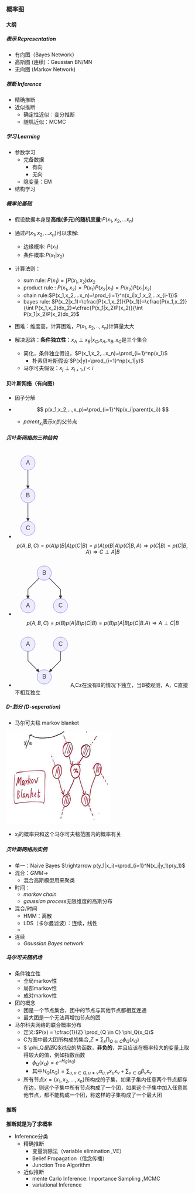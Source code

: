 

### 概率图

#### 大纲

##### 表示 Representation

- 有向图（Bayes Network）
- 高斯图 (连续)：Gaussian BN/MN
- 无向图 (Markov Network)

##### 推断 Inference

- 精确推断
- 近似推断
  - 确定性近似：变分推断
  - 随机近似：MCMC

##### 学习 Learning

- 参数学习
  - 完备数据
    - 有向
    - 无向
  - 隐变量：EM
- 结构学习

##### 概率论基础

- 假设数据本身是**高维(多元)的随机变量**:$P(x_1,x_2,...x_n)$
- 通过$P(x_1,x_2,...x_n)$可以求解:
  - 边缘概率: $P(x_1)$
  - 条件概率:$P(x_1|x_2)$

- 计算法则：
  - sum rule: $P(x_1) = \int P(x_1,x_2) dx_2$
  - product rule : $P(x_1,x_2)=P(x_1)P(x_2|x_1)=P(x_2)P(x_1|x_2)$ 
  - chain rule:$P(x_1,x_2,...x_n)=\prod_{i=1}^n(x_i|x_1,x_2,...x_{i-1})$
  - bayes rule: $P(x_2|x_1)=\cfrac{P(x_1,x_2)}{P(x_1)}=\cfrac{P(x_1,x_2)}{\int P(x_1,x_2)dx_2}=\cfrac{P(x_1|x_2)P(x_2)}{\int P(x_1|x_2)P(x_2)dx_2}$

- 困难：维度高，计算困难，$P(x_1,x_2,..,x_n)$计算量太大
- 解决思路：**条件独立性**：$x_A \perp x_B |x_C$,$x_A, x_B ,x_C$是三个集合
  - 简化，条件独立假设，$P(x_1,x_2,...x_n)=\prod_{i=1}^np(x_1)$
    - 朴素贝叶斯假设:$P(x|y)=\prod_{i=1}^np(x_1|y)$
  - 马尔可夫假设：$x_j \perp x_{i+1} , j < i$

#### 贝叶斯网络（有向图）

- 因子分解

- 
  $$
  p(x_1,x_2,...,x_p)=\prod_{i=1}^Np(x_i|parent(x_i))
  $$

  - $parent_{x_i}$表示$x_i$的父节点

##### 贝叶斯网络的三种结构

- ![！](data:image/svg+xml;utf8,%3Csvg%20id%3D%22svg%22%20width%3D%2263%22%20xmlns%3D%22http%3A%2F%2Fwww.w3.org%2F2000%2Fsvg%22%20xmlns%3Axlink%3D%22http%3A%2F%2Fwww.w3.org%2F1999%2Fxlink%22%20height%3D%22241%22%20style%3D%22max-width%3A%2063px%3B%22%20viewBox%3D%22-8%20-8%2063%20241%22%3E%3Cstyle%3E%23svg%7Bfont-family%3A%22trebuchet%20ms%22%2Cverdana%2Carial%2Csans-serif%3Bfont-size%3A16px%3Bfill%3A%23333%3B%7D%23svg%20.error-icon%7Bfill%3A%23552222%3B%7D%23svg%20.error-text%7Bfill%3A%23552222%3Bstroke%3A%23552222%3B%7D%23svg%20.edge-thickness-normal%7Bstroke-width%3A2px%3B%7D%23svg%20.edge-thickness-thick%7Bstroke-width%3A3.5px%3B%7D%23svg%20.edge-pattern-solid%7Bstroke-dasharray%3A0%3B%7D%23svg%20.edge-pattern-dashed%7Bstroke-dasharray%3A3%3B%7D%23svg%20.edge-pattern-dotted%7Bstroke-dasharray%3A2%3B%7D%23svg%20.marker%7Bfill%3A%23333333%3Bstroke%3A%23333333%3B%7D%23svg%20.marker.cross%7Bstroke%3A%23333333%3B%7D%23svg%20svg%7Bfont-family%3A%22trebuchet%20ms%22%2Cverdana%2Carial%2Csans-serif%3Bfont-size%3A16px%3B%7D%23svg%20.label%7Bfont-family%3A%22trebuchet%20ms%22%2Cverdana%2Carial%2Csans-serif%3Bcolor%3A%23333%3B%7D%23svg%20.cluster-label%20text%7Bfill%3A%23333%3B%7D%23svg%20.cluster-label%20span%7Bcolor%3A%23333%3B%7D%23svg%20.label%20text%2C%23svg%20span%7Bfill%3A%23333%3Bcolor%3A%23333%3B%7D%23svg%20.node%20rect%2C%23svg%20.node%20circle%2C%23svg%20.node%20ellipse%2C%23svg%20.node%20polygon%2C%23svg%20.node%20path%7Bfill%3A%23ECECFF%3Bstroke%3A%239370DB%3Bstroke-width%3A1px%3B%7D%23svg%20.node%20.label%7Btext-align%3Acenter%3B%7D%23svg%20.node.clickable%7Bcursor%3Apointer%3B%7D%23svg%20.arrowheadPath%7Bfill%3A%23333333%3B%7D%23svg%20.edgePath%20.path%7Bstroke%3A%23333333%3Bstroke-width%3A1.5px%3B%7D%23svg%20.flowchart-link%7Bstroke%3A%23333333%3Bfill%3Anone%3B%7D%23svg%20.edgeLabel%7Bbackground-color%3A%23e8e8e8%3Btext-align%3Acenter%3B%7D%23svg%20.edgeLabel%20rect%7Bopacity%3A0.5%3Bbackground-color%3A%23e8e8e8%3Bfill%3A%23e8e8e8%3B%7D%23svg%20.cluster%20rect%7Bfill%3A%23ffffde%3Bstroke%3A%23aaaa33%3Bstroke-width%3A1px%3B%7D%23svg%20.cluster%20text%7Bfill%3A%23333%3B%7D%23svg%20.cluster%20span%7Bcolor%3A%23333%3B%7D%23svg%20div.mermaidTooltip%7Bposition%3Aabsolute%3Btext-align%3Acenter%3Bmax-width%3A200px%3Bpadding%3A2px%3Bfont-family%3A%22trebuchet%20ms%22%2Cverdana%2Carial%2Csans-serif%3Bfont-size%3A12px%3Bbackground%3Ahsl(80%2C100%25%2C96.2745098039%25)%3Bborder%3A1px%20solid%20%23aaaa33%3Bborder-radius%3A2px%3Bpointer-events%3Anone%3Bz-index%3A100%3B%7D%23svg%20.today%7Bdisplay%3Anone%3B%7D%23svg%20.label%20foreignObject%7Boverflow%3Avisible%3B%7D%23svg%3Aroot%7B--mermaid-font-family%3A%22trebuchet%20ms%22%2Cverdana%2Carial%2Csans-serif%3B%7D%23svg%20flowchart%7Bfill%3Aapa%3B%7D%3C%2Fstyle%3E%3Cg%3E%3Cg%20class%3D%22output%22%3E%3Cg%20class%3D%22clusters%22%3E%3C%2Fg%3E%3Cg%20class%3D%22edgePaths%22%3E%3Cg%20class%3D%22edgePath%20LS-A%20LE-B%22%20id%3D%22L-A-B%22%20style%3D%22opacity%3A%201%3B%22%3E%3Cpath%20class%3D%22path%22%20d%3D%22M27.5%2C47L27.5%2C72L27.5%2C97%22%20marker-end%3D%22url(%23arrowhead12)%22%20style%3D%22fill%3Anone%22%3E%3C%2Fpath%3E%3Cdefs%3E%3Cmarker%20id%3D%22arrowhead12%22%20viewBox%3D%220%200%2010%2010%22%20refX%3D%229%22%20refY%3D%225%22%20markerUnits%3D%22strokeWidth%22%20markerWidth%3D%228%22%20markerHeight%3D%226%22%20orient%3D%22auto%22%3E%3Cpath%20d%3D%22M%200%200%20L%2010%205%20L%200%2010%20z%22%20class%3D%22arrowheadPath%22%20style%3D%22stroke-width%3A%201%3B%20stroke-dasharray%3A%201%2C%200%3B%22%3E%3C%2Fpath%3E%3C%2Fmarker%3E%3C%2Fdefs%3E%3C%2Fg%3E%3Cg%20class%3D%22edgePath%20LS-B%20LE-C%22%20id%3D%22L-B-C%22%20style%3D%22opacity%3A%201%3B%22%3E%3Cpath%20class%3D%22path%22%20d%3D%22M27.5%2C136L27.5%2C161L27.5%2C186%22%20marker-end%3D%22url(%23arrowhead13)%22%20style%3D%22fill%3Anone%22%3E%3C%2Fpath%3E%3Cdefs%3E%3Cmarker%20id%3D%22arrowhead13%22%20viewBox%3D%220%200%2010%2010%22%20refX%3D%229%22%20refY%3D%225%22%20markerUnits%3D%22strokeWidth%22%20markerWidth%3D%228%22%20markerHeight%3D%226%22%20orient%3D%22auto%22%3E%3Cpath%20d%3D%22M%200%200%20L%2010%205%20L%200%2010%20z%22%20class%3D%22arrowheadPath%22%20style%3D%22stroke-width%3A%201%3B%20stroke-dasharray%3A%201%2C%200%3B%22%3E%3C%2Fpath%3E%3C%2Fmarker%3E%3C%2Fdefs%3E%3C%2Fg%3E%3C%2Fg%3E%3Cg%20class%3D%22edgeLabels%22%3E%3Cg%20class%3D%22edgeLabel%22%20transform%3D%22%22%20style%3D%22opacity%3A%201%3B%22%3E%3Cg%20transform%3D%22translate(0%2C0)%22%20class%3D%22label%22%3E%3Crect%20rx%3D%220%22%20ry%3D%220%22%20width%3D%220%22%20height%3D%220%22%3E%3C%2Frect%3E%3CforeignObject%20width%3D%220%22%20height%3D%220%22%3E%3Cdiv%20xmlns%3D%22http%3A%2F%2Fwww.w3.org%2F1999%2Fxhtml%22%20style%3D%22display%3A%20inline-block%3B%20white-space%3A%20nowrap%3B%22%3E%3Cspan%20id%3D%22L-L-A-B%22%20class%3D%22edgeLabel%20L-LS-A'%20L-LE-B%22%3E%3C%2Fspan%3E%3C%2Fdiv%3E%3C%2FforeignObject%3E%3C%2Fg%3E%3C%2Fg%3E%3Cg%20class%3D%22edgeLabel%22%20transform%3D%22%22%20style%3D%22opacity%3A%201%3B%22%3E%3Cg%20transform%3D%22translate(0%2C0)%22%20class%3D%22label%22%3E%3Crect%20rx%3D%220%22%20ry%3D%220%22%20width%3D%220%22%20height%3D%220%22%3E%3C%2Frect%3E%3CforeignObject%20width%3D%220%22%20height%3D%220%22%3E%3Cdiv%20xmlns%3D%22http%3A%2F%2Fwww.w3.org%2F1999%2Fxhtml%22%20style%3D%22display%3A%20inline-block%3B%20white-space%3A%20nowrap%3B%22%3E%3Cspan%20id%3D%22L-L-B-C%22%20class%3D%22edgeLabel%20L-LS-B'%20L-LE-C%22%3E%3C%2Fspan%3E%3C%2Fdiv%3E%3C%2FforeignObject%3E%3C%2Fg%3E%3C%2Fg%3E%3C%2Fg%3E%3Cg%20class%3D%22nodes%22%3E%3Cg%20class%3D%22node%20default%22%20id%3D%22flowchart-A-4%22%20transform%3D%22translate(27.5%2C27.5)%22%20style%3D%22opacity%3A%201%3B%22%3E%3Ccircle%20x%3D%22-15.5%22%20y%3D%22-19.5%22%20r%3D%2219.5%22%20class%3D%22label-container%22%3E%3C%2Fcircle%3E%3Cg%20class%3D%22label%22%20transform%3D%22translate(0%2C0)%22%3E%3Cg%20transform%3D%22translate(-5.5%2C-9.5)%22%3E%3CforeignObject%20width%3D%2211%22%20height%3D%2219%22%3E%3Cdiv%20xmlns%3D%22http%3A%2F%2Fwww.w3.org%2F1999%2Fxhtml%22%20style%3D%22display%3A%20inline-block%3B%20white-space%3A%20nowrap%3B%22%3EA%3C%2Fdiv%3E%3C%2FforeignObject%3E%3C%2Fg%3E%3C%2Fg%3E%3C%2Fg%3E%3Cg%20class%3D%22node%20default%22%20id%3D%22flowchart-B-5%22%20transform%3D%22translate(27.5%2C116.5)%22%20style%3D%22opacity%3A%201%3B%22%3E%3Ccircle%20x%3D%22-15.5%22%20y%3D%22-19.5%22%20r%3D%2219.5%22%20class%3D%22label-container%22%3E%3C%2Fcircle%3E%3Cg%20class%3D%22label%22%20transform%3D%22translate(0%2C0)%22%3E%3Cg%20transform%3D%22translate(-5.5%2C-9.5)%22%3E%3CforeignObject%20width%3D%2211%22%20height%3D%2219%22%3E%3Cdiv%20xmlns%3D%22http%3A%2F%2Fwww.w3.org%2F1999%2Fxhtml%22%20style%3D%22display%3A%20inline-block%3B%20white-space%3A%20nowrap%3B%22%3EB%3C%2Fdiv%3E%3C%2FforeignObject%3E%3C%2Fg%3E%3C%2Fg%3E%3C%2Fg%3E%3Cg%20class%3D%22node%20default%22%20id%3D%22flowchart-C-7%22%20transform%3D%22translate(27.5%2C205.5)%22%20style%3D%22opacity%3A%201%3B%22%3E%3Ccircle%20x%3D%22-15.5%22%20y%3D%22-19.5%22%20r%3D%2219.5%22%20class%3D%22label-container%22%3E%3C%2Fcircle%3E%3Cg%20class%3D%22label%22%20transform%3D%22translate(0%2C0)%22%3E%3Cg%20transform%3D%22translate(-5.5%2C-9.5)%22%3E%3CforeignObject%20width%3D%2211%22%20height%3D%2219%22%3E%3Cdiv%20xmlns%3D%22http%3A%2F%2Fwww.w3.org%2F1999%2Fxhtml%22%20style%3D%22display%3A%20inline-block%3B%20white-space%3A%20nowrap%3B%22%3EC%3C%2Fdiv%3E%3C%2FforeignObject%3E%3C%2Fg%3E%3C%2Fg%3E%3C%2Fg%3E%3C%2Fg%3E%3C%2Fg%3E%3C%2Fg%3E%3C%2Fsvg%3E)$$p(A,B,C)=p(A)p(B|A)p(C|B)=p(A)p(B|A)p(C|B,A)\Rightarrow p(C|B)=p(C|B,A)\Rightarrow C\perp A|B $$
- ![img](data:image/svg+xml;utf8,%3Csvg%20id%3D%22svg%22%20width%3D%22152%22%20xmlns%3D%22http%3A%2F%2Fwww.w3.org%2F2000%2Fsvg%22%20xmlns%3Axlink%3D%22http%3A%2F%2Fwww.w3.org%2F1999%2Fxlink%22%20height%3D%22152%22%20style%3D%22max-width%3A%20152px%3B%22%20viewBox%3D%22-8%20-8%20152%20152%22%3E%3Cstyle%3E%23svg%7Bfont-family%3A%22trebuchet%20ms%22%2Cverdana%2Carial%2Csans-serif%3Bfont-size%3A16px%3Bfill%3A%23333%3B%7D%23svg%20.error-icon%7Bfill%3A%23552222%3B%7D%23svg%20.error-text%7Bfill%3A%23552222%3Bstroke%3A%23552222%3B%7D%23svg%20.edge-thickness-normal%7Bstroke-width%3A2px%3B%7D%23svg%20.edge-thickness-thick%7Bstroke-width%3A3.5px%3B%7D%23svg%20.edge-pattern-solid%7Bstroke-dasharray%3A0%3B%7D%23svg%20.edge-pattern-dashed%7Bstroke-dasharray%3A3%3B%7D%23svg%20.edge-pattern-dotted%7Bstroke-dasharray%3A2%3B%7D%23svg%20.marker%7Bfill%3A%23333333%3Bstroke%3A%23333333%3B%7D%23svg%20.marker.cross%7Bstroke%3A%23333333%3B%7D%23svg%20svg%7Bfont-family%3A%22trebuchet%20ms%22%2Cverdana%2Carial%2Csans-serif%3Bfont-size%3A16px%3B%7D%23svg%20.label%7Bfont-family%3A%22trebuchet%20ms%22%2Cverdana%2Carial%2Csans-serif%3Bcolor%3A%23333%3B%7D%23svg%20.cluster-label%20text%7Bfill%3A%23333%3B%7D%23svg%20.cluster-label%20span%7Bcolor%3A%23333%3B%7D%23svg%20.label%20text%2C%23svg%20span%7Bfill%3A%23333%3Bcolor%3A%23333%3B%7D%23svg%20.node%20rect%2C%23svg%20.node%20circle%2C%23svg%20.node%20ellipse%2C%23svg%20.node%20polygon%2C%23svg%20.node%20path%7Bfill%3A%23ECECFF%3Bstroke%3A%239370DB%3Bstroke-width%3A1px%3B%7D%23svg%20.node%20.label%7Btext-align%3Acenter%3B%7D%23svg%20.node.clickable%7Bcursor%3Apointer%3B%7D%23svg%20.arrowheadPath%7Bfill%3A%23333333%3B%7D%23svg%20.edgePath%20.path%7Bstroke%3A%23333333%3Bstroke-width%3A1.5px%3B%7D%23svg%20.flowchart-link%7Bstroke%3A%23333333%3Bfill%3Anone%3B%7D%23svg%20.edgeLabel%7Bbackground-color%3A%23e8e8e8%3Btext-align%3Acenter%3B%7D%23svg%20.edgeLabel%20rect%7Bopacity%3A0.5%3Bbackground-color%3A%23e8e8e8%3Bfill%3A%23e8e8e8%3B%7D%23svg%20.cluster%20rect%7Bfill%3A%23ffffde%3Bstroke%3A%23aaaa33%3Bstroke-width%3A1px%3B%7D%23svg%20.cluster%20text%7Bfill%3A%23333%3B%7D%23svg%20.cluster%20span%7Bcolor%3A%23333%3B%7D%23svg%20div.mermaidTooltip%7Bposition%3Aabsolute%3Btext-align%3Acenter%3Bmax-width%3A200px%3Bpadding%3A2px%3Bfont-family%3A%22trebuchet%20ms%22%2Cverdana%2Carial%2Csans-serif%3Bfont-size%3A12px%3Bbackground%3Ahsl(80%2C100%25%2C96.2745098039%25)%3Bborder%3A1px%20solid%20%23aaaa33%3Bborder-radius%3A2px%3Bpointer-events%3Anone%3Bz-index%3A100%3B%7D%23svg%20.today%7Bdisplay%3Anone%3B%7D%23svg%20.label%20foreignObject%7Boverflow%3Avisible%3B%7D%23svg%3Aroot%7B--mermaid-font-family%3A%22trebuchet%20ms%22%2Cverdana%2Carial%2Csans-serif%3B%7D%23svg%20flowchart%7Bfill%3Aapa%3B%7D%3C%2Fstyle%3E%3Cg%3E%3Cg%20class%3D%22output%22%3E%3Cg%20class%3D%22clusters%22%3E%3C%2Fg%3E%3Cg%20class%3D%22edgePaths%22%3E%3Cg%20class%3D%22edgePath%20LS-B%20LE-A%22%20id%3D%22L-B-A%22%20style%3D%22opacity%3A%201%3B%22%3E%3Cpath%20class%3D%22path%22%20d%3D%22M58.211417766862326%2C41.288582233137674L27.5%2C72L27.5%2C97%22%20marker-end%3D%22url(%23arrowhead8)%22%20style%3D%22fill%3Anone%22%3E%3C%2Fpath%3E%3Cdefs%3E%3Cmarker%20id%3D%22arrowhead8%22%20viewBox%3D%220%200%2010%2010%22%20refX%3D%229%22%20refY%3D%225%22%20markerUnits%3D%22strokeWidth%22%20markerWidth%3D%228%22%20markerHeight%3D%226%22%20orient%3D%22auto%22%3E%3Cpath%20d%3D%22M%200%200%20L%2010%205%20L%200%2010%20z%22%20class%3D%22arrowheadPath%22%20style%3D%22stroke-width%3A%201%3B%20stroke-dasharray%3A%201%2C%200%3B%22%3E%3C%2Fpath%3E%3C%2Fmarker%3E%3C%2Fdefs%3E%3C%2Fg%3E%3Cg%20class%3D%22edgePath%20LS-B%20LE-C%22%20id%3D%22L-B-C%22%20style%3D%22opacity%3A%201%3B%22%3E%3Cpath%20class%3D%22path%22%20d%3D%22M85.78858223313767%2C41.288582233137674L116.5%2C72L116.5%2C97%22%20marker-end%3D%22url(%23arrowhead9)%22%20style%3D%22fill%3Anone%22%3E%3C%2Fpath%3E%3Cdefs%3E%3Cmarker%20id%3D%22arrowhead9%22%20viewBox%3D%220%200%2010%2010%22%20refX%3D%229%22%20refY%3D%225%22%20markerUnits%3D%22strokeWidth%22%20markerWidth%3D%228%22%20markerHeight%3D%226%22%20orient%3D%22auto%22%3E%3Cpath%20d%3D%22M%200%200%20L%2010%205%20L%200%2010%20z%22%20class%3D%22arrowheadPath%22%20style%3D%22stroke-width%3A%201%3B%20stroke-dasharray%3A%201%2C%200%3B%22%3E%3C%2Fpath%3E%3C%2Fmarker%3E%3C%2Fdefs%3E%3C%2Fg%3E%3C%2Fg%3E%3Cg%20class%3D%22edgeLabels%22%3E%3Cg%20class%3D%22edgeLabel%22%20transform%3D%22%22%20style%3D%22opacity%3A%201%3B%22%3E%3Cg%20transform%3D%22translate(0%2C0)%22%20class%3D%22label%22%3E%3Crect%20rx%3D%220%22%20ry%3D%220%22%20width%3D%220%22%20height%3D%220%22%3E%3C%2Frect%3E%3CforeignObject%20width%3D%220%22%20height%3D%220%22%3E%3Cdiv%20xmlns%3D%22http%3A%2F%2Fwww.w3.org%2F1999%2Fxhtml%22%20style%3D%22display%3A%20inline-block%3B%20white-space%3A%20nowrap%3B%22%3E%3Cspan%20id%3D%22L-L-B-A%22%20class%3D%22edgeLabel%20L-LS-B'%20L-LE-A%22%3E%3C%2Fspan%3E%3C%2Fdiv%3E%3C%2FforeignObject%3E%3C%2Fg%3E%3C%2Fg%3E%3Cg%20class%3D%22edgeLabel%22%20transform%3D%22%22%20style%3D%22opacity%3A%201%3B%22%3E%3Cg%20transform%3D%22translate(0%2C0)%22%20class%3D%22label%22%3E%3Crect%20rx%3D%220%22%20ry%3D%220%22%20width%3D%220%22%20height%3D%220%22%3E%3C%2Frect%3E%3CforeignObject%20width%3D%220%22%20height%3D%220%22%3E%3Cdiv%20xmlns%3D%22http%3A%2F%2Fwww.w3.org%2F1999%2Fxhtml%22%20style%3D%22display%3A%20inline-block%3B%20white-space%3A%20nowrap%3B%22%3E%3Cspan%20id%3D%22L-L-B-C%22%20class%3D%22edgeLabel%20L-LS-B'%20L-LE-C%22%3E%3C%2Fspan%3E%3C%2Fdiv%3E%3C%2FforeignObject%3E%3C%2Fg%3E%3C%2Fg%3E%3C%2Fg%3E%3Cg%20class%3D%22nodes%22%3E%3Cg%20class%3D%22node%20default%22%20id%3D%22flowchart-B-4%22%20transform%3D%22translate(72%2C27.5)%22%20style%3D%22opacity%3A%201%3B%22%3E%3Ccircle%20x%3D%22-15.5%22%20y%3D%22-19.5%22%20r%3D%2219.5%22%20class%3D%22label-container%22%3E%3C%2Fcircle%3E%3Cg%20class%3D%22label%22%20transform%3D%22translate(0%2C0)%22%3E%3Cg%20transform%3D%22translate(-5.5%2C-9.5)%22%3E%3CforeignObject%20width%3D%2211%22%20height%3D%2219%22%3E%3Cdiv%20xmlns%3D%22http%3A%2F%2Fwww.w3.org%2F1999%2Fxhtml%22%20style%3D%22display%3A%20inline-block%3B%20white-space%3A%20nowrap%3B%22%3EB%3C%2Fdiv%3E%3C%2FforeignObject%3E%3C%2Fg%3E%3C%2Fg%3E%3C%2Fg%3E%3Cg%20class%3D%22node%20default%22%20id%3D%22flowchart-A-5%22%20transform%3D%22translate(27.5%2C116.5)%22%20style%3D%22opacity%3A%201%3B%22%3E%3Ccircle%20x%3D%22-15.5%22%20y%3D%22-19.5%22%20r%3D%2219.5%22%20class%3D%22label-container%22%3E%3C%2Fcircle%3E%3Cg%20class%3D%22label%22%20transform%3D%22translate(0%2C0)%22%3E%3Cg%20transform%3D%22translate(-5.5%2C-9.5)%22%3E%3CforeignObject%20width%3D%2211%22%20height%3D%2219%22%3E%3Cdiv%20xmlns%3D%22http%3A%2F%2Fwww.w3.org%2F1999%2Fxhtml%22%20style%3D%22display%3A%20inline-block%3B%20white-space%3A%20nowrap%3B%22%3EA%3C%2Fdiv%3E%3C%2FforeignObject%3E%3C%2Fg%3E%3C%2Fg%3E%3C%2Fg%3E%3Cg%20class%3D%22node%20default%22%20id%3D%22flowchart-C-7%22%20transform%3D%22translate(116.5%2C116.5)%22%20style%3D%22opacity%3A%201%3B%22%3E%3Ccircle%20x%3D%22-15.5%22%20y%3D%22-19.5%22%20r%3D%2219.5%22%20class%3D%22label-container%22%3E%3C%2Fcircle%3E%3Cg%20class%3D%22label%22%20transform%3D%22translate(0%2C0)%22%3E%3Cg%20transform%3D%22translate(-5.5%2C-9.5)%22%3E%3CforeignObject%20width%3D%2211%22%20height%3D%2219%22%3E%3Cdiv%20xmlns%3D%22http%3A%2F%2Fwww.w3.org%2F1999%2Fxhtml%22%20style%3D%22display%3A%20inline-block%3B%20white-space%3A%20nowrap%3B%22%3EC%3C%2Fdiv%3E%3C%2FforeignObject%3E%3C%2Fg%3E%3C%2Fg%3E%3C%2Fg%3E%3C%2Fg%3E%3C%2Fg%3E%3C%2Fg%3E%3C%2Fsvg%3E)$$p(A,B,C)=p(B)p(A|B)p(C|B)=p(B)p(A|B)p(C|B.A)\Rightarrow A\perp C|B$$

- ![img](data:image/svg+xml;utf8,%3Csvg%20id%3D%22svg%22%20width%3D%22152%22%20xmlns%3D%22http%3A%2F%2Fwww.w3.org%2F2000%2Fsvg%22%20xmlns%3Axlink%3D%22http%3A%2F%2Fwww.w3.org%2F1999%2Fxlink%22%20height%3D%22152%22%20style%3D%22max-width%3A%20152px%3B%22%20viewBox%3D%22-8%20-8%20152%20152%22%3E%3Cstyle%3E%23svg%7Bfont-family%3A%22trebuchet%20ms%22%2Cverdana%2Carial%2Csans-serif%3Bfont-size%3A16px%3Bfill%3A%23333%3B%7D%23svg%20.error-icon%7Bfill%3A%23552222%3B%7D%23svg%20.error-text%7Bfill%3A%23552222%3Bstroke%3A%23552222%3B%7D%23svg%20.edge-thickness-normal%7Bstroke-width%3A2px%3B%7D%23svg%20.edge-thickness-thick%7Bstroke-width%3A3.5px%3B%7D%23svg%20.edge-pattern-solid%7Bstroke-dasharray%3A0%3B%7D%23svg%20.edge-pattern-dashed%7Bstroke-dasharray%3A3%3B%7D%23svg%20.edge-pattern-dotted%7Bstroke-dasharray%3A2%3B%7D%23svg%20.marker%7Bfill%3A%23333333%3Bstroke%3A%23333333%3B%7D%23svg%20.marker.cross%7Bstroke%3A%23333333%3B%7D%23svg%20svg%7Bfont-family%3A%22trebuchet%20ms%22%2Cverdana%2Carial%2Csans-serif%3Bfont-size%3A16px%3B%7D%23svg%20.label%7Bfont-family%3A%22trebuchet%20ms%22%2Cverdana%2Carial%2Csans-serif%3Bcolor%3A%23333%3B%7D%23svg%20.cluster-label%20text%7Bfill%3A%23333%3B%7D%23svg%20.cluster-label%20span%7Bcolor%3A%23333%3B%7D%23svg%20.label%20text%2C%23svg%20span%7Bfill%3A%23333%3Bcolor%3A%23333%3B%7D%23svg%20.node%20rect%2C%23svg%20.node%20circle%2C%23svg%20.node%20ellipse%2C%23svg%20.node%20polygon%2C%23svg%20.node%20path%7Bfill%3A%23ECECFF%3Bstroke%3A%239370DB%3Bstroke-width%3A1px%3B%7D%23svg%20.node%20.label%7Btext-align%3Acenter%3B%7D%23svg%20.node.clickable%7Bcursor%3Apointer%3B%7D%23svg%20.arrowheadPath%7Bfill%3A%23333333%3B%7D%23svg%20.edgePath%20.path%7Bstroke%3A%23333333%3Bstroke-width%3A1.5px%3B%7D%23svg%20.flowchart-link%7Bstroke%3A%23333333%3Bfill%3Anone%3B%7D%23svg%20.edgeLabel%7Bbackground-color%3A%23e8e8e8%3Btext-align%3Acenter%3B%7D%23svg%20.edgeLabel%20rect%7Bopacity%3A0.5%3Bbackground-color%3A%23e8e8e8%3Bfill%3A%23e8e8e8%3B%7D%23svg%20.cluster%20rect%7Bfill%3A%23ffffde%3Bstroke%3A%23aaaa33%3Bstroke-width%3A1px%3B%7D%23svg%20.cluster%20text%7Bfill%3A%23333%3B%7D%23svg%20.cluster%20span%7Bcolor%3A%23333%3B%7D%23svg%20div.mermaidTooltip%7Bposition%3Aabsolute%3Btext-align%3Acenter%3Bmax-width%3A200px%3Bpadding%3A2px%3Bfont-family%3A%22trebuchet%20ms%22%2Cverdana%2Carial%2Csans-serif%3Bfont-size%3A12px%3Bbackground%3Ahsl(80%2C100%25%2C96.2745098039%25)%3Bborder%3A1px%20solid%20%23aaaa33%3Bborder-radius%3A2px%3Bpointer-events%3Anone%3Bz-index%3A100%3B%7D%23svg%20.today%7Bdisplay%3Anone%3B%7D%23svg%20.label%20foreignObject%7Boverflow%3Avisible%3B%7D%23svg%3Aroot%7B--mermaid-font-family%3A%22trebuchet%20ms%22%2Cverdana%2Carial%2Csans-serif%3B%7D%23svg%20flowchart%7Bfill%3Aapa%3B%7D%3C%2Fstyle%3E%3Cg%3E%3Cg%20class%3D%22output%22%3E%3Cg%20class%3D%22clusters%22%3E%3C%2Fg%3E%3Cg%20class%3D%22edgePaths%22%3E%3Cg%20class%3D%22edgePath%20LS-A%20LE-B%22%20id%3D%22L-A-B%22%20style%3D%22opacity%3A%201%3B%22%3E%3Cpath%20class%3D%22path%22%20d%3D%22M27.5%2C47L27.5%2C72L58.211417766862326%2C102.71141776686233%22%20marker-end%3D%22url(%23arrowhead8)%22%20style%3D%22fill%3Anone%22%3E%3C%2Fpath%3E%3Cdefs%3E%3Cmarker%20id%3D%22arrowhead8%22%20viewBox%3D%220%200%2010%2010%22%20refX%3D%229%22%20refY%3D%225%22%20markerUnits%3D%22strokeWidth%22%20markerWidth%3D%228%22%20markerHeight%3D%226%22%20orient%3D%22auto%22%3E%3Cpath%20d%3D%22M%200%200%20L%2010%205%20L%200%2010%20z%22%20class%3D%22arrowheadPath%22%20style%3D%22stroke-width%3A%201%3B%20stroke-dasharray%3A%201%2C%200%3B%22%3E%3C%2Fpath%3E%3C%2Fmarker%3E%3C%2Fdefs%3E%3C%2Fg%3E%3Cg%20class%3D%22edgePath%20LS-C%20LE-B%22%20id%3D%22L-C-B%22%20style%3D%22opacity%3A%201%3B%22%3E%3Cpath%20class%3D%22path%22%20d%3D%22M116.5%2C47L116.5%2C72L85.78858223313767%2C102.71141776686233%22%20marker-end%3D%22url(%23arrowhead9)%22%20style%3D%22fill%3Anone%22%3E%3C%2Fpath%3E%3Cdefs%3E%3Cmarker%20id%3D%22arrowhead9%22%20viewBox%3D%220%200%2010%2010%22%20refX%3D%229%22%20refY%3D%225%22%20markerUnits%3D%22strokeWidth%22%20markerWidth%3D%228%22%20markerHeight%3D%226%22%20orient%3D%22auto%22%3E%3Cpath%20d%3D%22M%200%200%20L%2010%205%20L%200%2010%20z%22%20class%3D%22arrowheadPath%22%20style%3D%22stroke-width%3A%201%3B%20stroke-dasharray%3A%201%2C%200%3B%22%3E%3C%2Fpath%3E%3C%2Fmarker%3E%3C%2Fdefs%3E%3C%2Fg%3E%3C%2Fg%3E%3Cg%20class%3D%22edgeLabels%22%3E%3Cg%20class%3D%22edgeLabel%22%20transform%3D%22%22%20style%3D%22opacity%3A%201%3B%22%3E%3Cg%20transform%3D%22translate(0%2C0)%22%20class%3D%22label%22%3E%3Crect%20rx%3D%220%22%20ry%3D%220%22%20width%3D%220%22%20height%3D%220%22%3E%3C%2Frect%3E%3CforeignObject%20width%3D%220%22%20height%3D%220%22%3E%3Cdiv%20xmlns%3D%22http%3A%2F%2Fwww.w3.org%2F1999%2Fxhtml%22%20style%3D%22display%3A%20inline-block%3B%20white-space%3A%20nowrap%3B%22%3E%3Cspan%20id%3D%22L-L-A-B%22%20class%3D%22edgeLabel%20L-LS-A'%20L-LE-B%22%3E%3C%2Fspan%3E%3C%2Fdiv%3E%3C%2FforeignObject%3E%3C%2Fg%3E%3C%2Fg%3E%3Cg%20class%3D%22edgeLabel%22%20transform%3D%22%22%20style%3D%22opacity%3A%201%3B%22%3E%3Cg%20transform%3D%22translate(0%2C0)%22%20class%3D%22label%22%3E%3Crect%20rx%3D%220%22%20ry%3D%220%22%20width%3D%220%22%20height%3D%220%22%3E%3C%2Frect%3E%3CforeignObject%20width%3D%220%22%20height%3D%220%22%3E%3Cdiv%20xmlns%3D%22http%3A%2F%2Fwww.w3.org%2F1999%2Fxhtml%22%20style%3D%22display%3A%20inline-block%3B%20white-space%3A%20nowrap%3B%22%3E%3Cspan%20id%3D%22L-L-C-B%22%20class%3D%22edgeLabel%20L-LS-C'%20L-LE-B%22%3E%3C%2Fspan%3E%3C%2Fdiv%3E%3C%2FforeignObject%3E%3C%2Fg%3E%3C%2Fg%3E%3C%2Fg%3E%3Cg%20class%3D%22nodes%22%3E%3Cg%20class%3D%22node%20default%22%20id%3D%22flowchart-A-4%22%20transform%3D%22translate(27.5%2C27.5)%22%20style%3D%22opacity%3A%201%3B%22%3E%3Ccircle%20x%3D%22-15.5%22%20y%3D%22-19.5%22%20r%3D%2219.5%22%20class%3D%22label-container%22%3E%3C%2Fcircle%3E%3Cg%20class%3D%22label%22%20transform%3D%22translate(0%2C0)%22%3E%3Cg%20transform%3D%22translate(-5.5%2C-9.5)%22%3E%3CforeignObject%20width%3D%2211%22%20height%3D%2219%22%3E%3Cdiv%20xmlns%3D%22http%3A%2F%2Fwww.w3.org%2F1999%2Fxhtml%22%20style%3D%22display%3A%20inline-block%3B%20white-space%3A%20nowrap%3B%22%3EA%3C%2Fdiv%3E%3C%2FforeignObject%3E%3C%2Fg%3E%3C%2Fg%3E%3C%2Fg%3E%3Cg%20class%3D%22node%20default%22%20id%3D%22flowchart-B-5%22%20transform%3D%22translate(72%2C116.5)%22%20style%3D%22opacity%3A%201%3B%22%3E%3Ccircle%20x%3D%22-15.5%22%20y%3D%22-19.5%22%20r%3D%2219.5%22%20class%3D%22label-container%22%3E%3C%2Fcircle%3E%3Cg%20class%3D%22label%22%20transform%3D%22translate(0%2C0)%22%3E%3Cg%20transform%3D%22translate(-5.5%2C-9.5)%22%3E%3CforeignObject%20width%3D%2211%22%20height%3D%2219%22%3E%3Cdiv%20xmlns%3D%22http%3A%2F%2Fwww.w3.org%2F1999%2Fxhtml%22%20style%3D%22display%3A%20inline-block%3B%20white-space%3A%20nowrap%3B%22%3EB%3C%2Fdiv%3E%3C%2FforeignObject%3E%3C%2Fg%3E%3C%2Fg%3E%3C%2Fg%3E%3Cg%20class%3D%22node%20default%22%20id%3D%22flowchart-C-6%22%20transform%3D%22translate(116.5%2C27.5)%22%20style%3D%22opacity%3A%201%3B%22%3E%3Ccircle%20x%3D%22-15.5%22%20y%3D%22-19.5%22%20r%3D%2219.5%22%20class%3D%22label-container%22%3E%3C%2Fcircle%3E%3Cg%20class%3D%22label%22%20transform%3D%22translate(0%2C0)%22%3E%3Cg%20transform%3D%22translate(-5.5%2C-9.5)%22%3E%3CforeignObject%20width%3D%2211%22%20height%3D%2219%22%3E%3Cdiv%20xmlns%3D%22http%3A%2F%2Fwww.w3.org%2F1999%2Fxhtml%22%20style%3D%22display%3A%20inline-block%3B%20white-space%3A%20nowrap%3B%22%3EC%3C%2Fdiv%3E%3C%2FforeignObject%3E%3C%2Fg%3E%3C%2Fg%3E%3C%2Fg%3E%3C%2Fg%3E%3C%2Fg%3E%3C%2Fg%3E%3C%2Fsvg%3E)A,Cz在没有B的情况下独立，当B被观测，A，C直接不相互独立

##### D-划分 (D-seperation)

- 马尔可夫毯 markov blanket 

![img](../img/whiteboard/markov_blanket.png)

- $x_i$的概率只和这个马尔可夫毯范围内的概率有关

##### 贝叶斯网络的实例

- 单一：Naive Bayes $\rightarrow p(y_1|x_i)=\prod_{i=1}^N(x_i|y_1)p(y_1)$ 
- 混合：$GMM\rightarrow$
  - 混合高斯模型用来聚类	
- 时间：
  - $markov\; chain$
  - $gaussian\; process$无限维度的高斯分布
- 混合/时间
  - HMM：离散
  - LDS（卡尔曼滤波）：连续，线性
  - 
- 连续
  - $Gaussian \; Bayes \; network$

##### 马尔可夫随机场

- 条件独立性
  - 全局markov性
  - 局部markov性
  - 成对markov性
- 团的概念
  - 团是一个节点集合，团中的节点与其他节点都相互连通
  - 最大团是一个无法再增加节点的团
- 马尔科夫网络的联合概率分布
  - 定义:$P(x) = \cfrac{1}{Z} \prod_{Q \in C} \phi_Q(x_Q)$
  - C为图中最大团所构成的集合,$Z = \sum_x\prod_{Q \in C} \phi_Q(x_Q)$
  - $ \phi_Q$是团$Q$对应的势函数，**非负的**，并且应该在概率较大的变量上取得较大的值，例如指数函数
    - $\phi_Q(x_Q)=e^{-H_Q(x_Q)}$
    - 其中$H_Q(x_Q)=\sum_{u,v\in Q,u \neq v} \alpha_{u,v}x_ux_v+\sum_{v\in Q}\beta_vx_v$
  - 所有节点$x=\{x_1,x_2,...,x_n\}$所构成的子集，如果子集内任意两个节点都存在边，则这个子集中所有节点构成了一个团，如果这个子集中加入任意其他节点，都不能构成一个团，称这样的子集构成了一个最大团

#### 推断

**推断就是为了求概率**

- Inference分类
  - 精确推断
    - 变量消除法（variable elimination ,VE）
    - Belief Propagation（信念传播）
    - Junction Tree Algorithm
  - 近似推断
    - mente Carlo Inference: Importance Sampling ,MCMC
    - variational Inference
